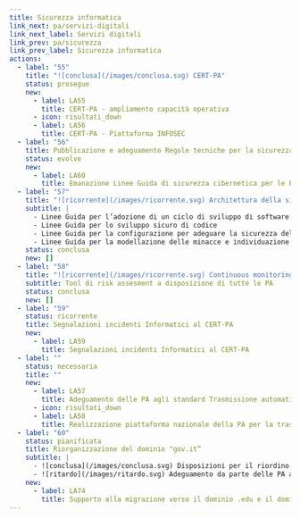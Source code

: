 ```yaml
---
title: Sicurezza informatica
link_next: pa/servizi-digitali
link_next_label: Servizi digitali
link_prev: pa/sicurezza
link_prev_label: Sicurezza informatica
actions:
  - label: "55"
    title: "![conclusa](/images/conclusa.svg) CERT-PA"
    status: prosegue
    new:
      - label: LA55
        title: CERT-PA - ampliamento capacità operativa
      - icon: risultati_down
      - label: LA56
        title: CERT-PA - Piattaforma INFOSEC
  - label: "56"
    title: Pubblicazione e adeguamento Regole tecniche per la sicurezza ICT delle Pubbliche amministrazioni
    status: evolve
    new:
      - label: LA60
        title: Emanazione Linee Guida di sicurezza cibernetica per le PA
  - label: "57"
    title: "![ricorrente](/images/ricorrente.svg) Architettura della sicurezza per servizi critici"
    subtitle: |
      - Linee Guida per l’adozione di un ciclo di sviluppo di software sicuro
      - Linee Guida per lo sviluppo sicuro di codice
      - Linee Guida per la configurazione per adeguare la sicurezza del software di  base
      - Linee Guida per la modellazione delle minacce e individuazione delle azioni di mitigazione conformi ai principi del Secure/Privacy by Design
    status: conclusa
    new: []
  - label: "58"
    title: "![ricorrente](/images/ricorrente.svg) Continuous monitoring"
    subtitle: Tool di risk assesment a disposizione di tutte le PA
    status: conclusa
    new: []
  - label: "59"
    status: ricorrente
    title: Segnalazioni incidenti Informatici al CERT-PA
    new:
      - label: LA59
        title: Segnalazioni incidenti Informatici al CERT-PA
  - label: ""
    status: necessaria
    title: ""
    new:
      - label: LA57
        title: Adeguamento delle PA agli standard Trasmissione automatizzata IoC
      - icon: risultati_down
      - label: LA58
        title: Realizzazione piattaforma nazionale della PA per la trasmissione automatizzata degli IoC
  - label: "60"
    status: pianificata
    title: Riorganizzazione del dominio "gov.it”
    subtitle: |
      - ![conclusa](/images/conclusa.svg) Disposizioni per il riordino del dominio "gov.it"
      - ![ritardo](/images/ritardo.svg) Adeguamento da parte delle PA alle suddette disposizioni
    new:
      - label: LA74
        title: Supporto alla migrazione verso il dominio .edu e il dominio .it
---
```

